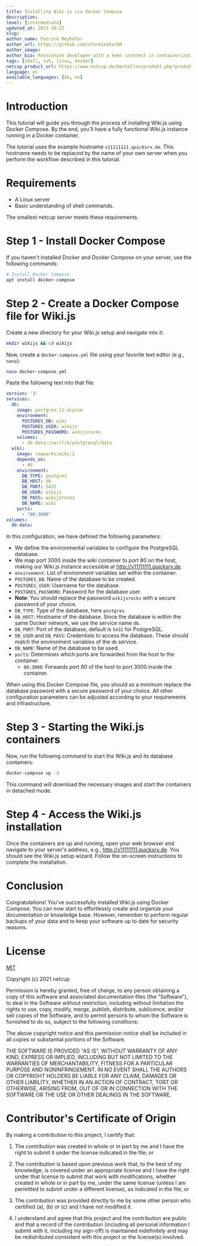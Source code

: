 ```yaml
---
title: Installing Wiki.js via Docker Compose
description: 
level: [intermediate]
updated_at: 2023-10-22
slug: 
author_name: Patrick Meyhöfer
author_url: https://github.com/storminator89
author_image:
author_bio: Passionate developer with a keen interest in containerization and automation.
tags: [shell, ssh, linux, docker] 
netcup_product_url: https://www.netcup.de/bestellen/produkt.php?produkt=2948
language: en
available_languages: [de, en]
---
```


# Introduction

This tutorial will guide you through the process of installing Wiki.js using Docker Compose. By the end, you'll have a fully functional Wiki.js instance running in a Docker container.

The tutorial uses the example hostname `v11111111.quicksrv.de`. This hostname needs to be replaced by the name of your own server when you perform the workflow described in this tutorial.

# Requirements

- A Linux server 
- Basic understanding of shell commands.

The smallest netcup server meets these requirements.

# Step 1 - Install Docker Compose

If you haven't installed Docker and Docker Compose on your server, use the following commands:

```bash
# Install Docker Compose
apt install docker-compose
```

# Step 2 - Create a Docker Compose file for Wiki.js

Create a new directory for your Wiki.js setup and navigate into it:

```bash
mkdir wikijs && cd wikijs
```

Now, create a `docker-compose.yml` file using your favorite text editor (e.g., `nano`):

```bash
nano docker-compose.yml
```

Paste the following text into that file:

```yaml
version: '3'
services:
  db:
    image: postgres:11-alpine
    environment:
      POSTGRES_DB: wiki
      POSTGRES_USER: wikijs
      POSTGRES_PASSWORD: wikijsrocks
    volumes:
      - db-data:/var/lib/postgresql/data
  wiki:
    image: requarks/wiki:2
    depends_on:
      - db
    environment:
      DB_TYPE: postgres
      DB_HOST: db
      DB_PORT: 5432
      DB_USER: wikijs
      DB_PASS: wikijsrocks
      DB_NAME: wiki
    ports:
      - "80:3000"
volumes:
  db-data:
```

In this configuration, we have defined the following parameters:

- We define the environmental variables to configure the PostgreSQL database.
- We map port 3000 inside the wiki container to port 80 on the host, making our Wiki.js instance accessible at http://v11111111.quicksrv.de.
- `environment`: List of environment variables set within the container.
- `POSTGRES_DB`: Name of the database to be created.
- `POSTGRES_USER`: Username for the database.
- `POSTGRES_PASSWORD`: Password for the database user.
- **Note**: You should replace the password `wikijsrocks` with a secure password of your choice.
- `DB_TYPE`: Type of the database, here `postgres`.
- `DB_HOST`: Hostname of the database. Since the database is within the same Docker network, we use the service name `db`.
- `DB_PORT`: Port of the database, default is `5432` for PostgreSQL.
- `DB_USER` and `DB_PASS`: Credentials to access the database. These should match the environment variables of the `db` service.
- `DB_NAME`: Name of the database to be used.
- `ports`: Determines which ports are forwarded from the host to the container.
  - `80:3000`: Forwards port 80 of the host to port 3000 inside the container.

When using this Docker Compose file, you should as a minimum replace the database password with a secure password of your choice. All other configuration parameters can be adjusted according to your requirements and infrastructure.

# Step 3 - Starting the Wiki.js containers

Now, run the following command to start the Wiki.js and its database containers:

```bash
docker-compose up -d
```

This command will download the necessary images and start the containers in detached mode.

# Step 4 - Access the Wiki.js installation

Once the containers are up and running, open your web browser and navigate to your server's address, e.g., http://v11111111.quicksrv.de. You should see the Wiki.js setup wizard. Follow the on-screen instructions to complete the installation.

# Conclusion

Congratulations! You've successfully installed Wiki.js using Docker Compose. You can now start to effortlessly create and organize your documentation or knowledge base. However, remember to perform regular backups of your data and to keep your software up to date for security reasons.

# License

[MIT](https://github.com/netcup-community/community-tutorials/blob/main/LICENSE)

Copyright (c) 2021 netcup

Permission is hereby granted, free of charge, to any person obtaining a copy of this software and associated documentation files (the "Software"), to deal in the Software without restriction, including without limitation the rights to use, copy, modify, merge, publish, distribute, sublicence, and/or sell copies of the Software, and to permit persons to whom the Software is furnished to do so, subject to the following conditions:

The above copyright notice and this permission notice shall be included in all copies or substantial portions of the Software.

THE SOFTWARE IS PROVIDED "AS IS", WITHOUT WARRANTY OF ANY KIND, EXPRESS OR IMPLIED, INCLUDING BUT NOT LIMITED TO THE WARRANTIES OF MERCHANTABILITY, FITNESS FOR A PARTICULAR PURPOSE AND NONINFRINGEMENT. IN NO EVENT SHALL THE AUTHORS OR COPYRIGHT HOLDERS BE LIABLE FOR ANY CLAIM, DAMAGES OR OTHER LIABILITY, WHETHER IN AN ACTION OF CONTRACT, TORT OR OTHERWISE, ARISING FROM, OUT OF OR IN CONNECTION WITH THE SOFTWARE OR THE USE OR OTHER DEALINGS IN THE SOFTWARE.

# Contributor's Certificate of Origin
By making a contribution to this project, I certify that:

 1) The contribution was created in whole or in part by me and I have the right to submit it under the license indicated in the file; or

 2) The contribution is based upon previous work that, to the best of my knowledge, is covered under an appropriate license and I have the right under that license to submit that work with modifications, whether created in whole or in part by me, under the same license (unless I am permitted to submit under a different license), as indicated in the file; or

 3) The contribution was provided directly to me by some other person who certified (a), (b) or (c) and I have not modified it.

 4) I understand and agree that this project and the contribution are public and that a record of the contribution (including all personal information I submit with it, including my sign-off) is maintained indefinitely and may be redistributed consistent with this project or the license(s) involved.
